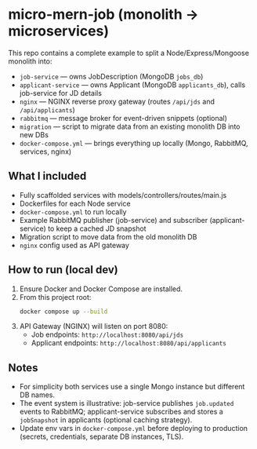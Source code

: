 # micro-mern-job (monolith → microservices)
This repo contains a complete example to split a Node/Express/Mongoose monolith into:

- `job-service` — owns JobDescription (MongoDB `jobs_db`)
- `applicant-service` — owns Applicant (MongoDB `applicants_db`), calls job-service for JD details
- `nginx` — NGINX reverse proxy gateway (routes `/api/jds` and `/api/applicants`)
- `rabbitmq` — message broker for event-driven snippets (optional)
- `migration` — script to migrate data from an existing monolith DB into new DBs
- `docker-compose.yml` — brings everything up locally (Mongo, RabbitMQ, services, nginx)

## What I included
- Fully scaffolded services with models/controllers/routes/main.js
- Dockerfiles for each Node service
- `docker-compose.yml` to run locally
- Example RabbitMQ publisher (job-service) and subscriber (applicant-service) to keep a cached JD snapshot
- Migration script to move data from the old monolith DB
- `nginx` config used as API gateway

## How to run (local dev)
1. Ensure Docker and Docker Compose are installed.
2. From this project root:
   ```bash
   docker compose up --build
   ```
3. API Gateway (NGINX) will listen on port 8080:
   - Job endpoints: `http://localhost:8080/api/jds`
   - Applicant endpoints: `http://localhost:8080/api/applicants`

## Notes
- For simplicity both services use a single Mongo instance but different DB names.
- The event system is illustrative: job-service publishes `job.updated` events to RabbitMQ; applicant-service subscribes and stores a `jobSnapshot` in applicants (optional caching strategy).
- Update env vars in `docker-compose.yml` before deploying to production (secrets, credentials, separate DB instances, TLS).
